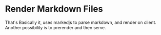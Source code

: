 # Render Markdown Files

That's Basically it, uses markedjs to parse markdown, and render on client.
Another possibility is to prerender and then serve.
